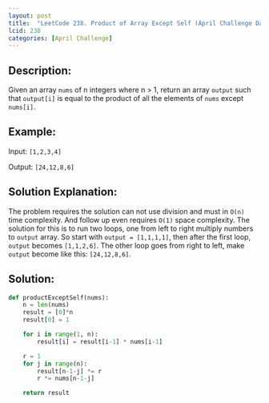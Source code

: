 ```yaml
---
layout: post
title:  "LeetCode 238. Product of Array Except Self (April Challenge Day #15)" 
lcid: 238
categories: [April Challenge]
---
```

## Description:
Given an array `nums` of n integers where n > 1,  return an array `output` such that `output[i]` is equal to the product of all the elements of `nums` except `nums[i]`.

## Example:
Input: `[1,2,3,4]`

Output: `[24,12,8,6]`

## Solution Explanation:
The problem requires the solution can not use division and must in `O(n)` time complexity. And follow up even requires `O(1)` space complexity. The solution for this is to run two loops, one from left to right multiply numbers to `output` array. So start with `output = [1,1,1,1]`, then after the first loop, `output` becomes `[1,1,2,6]`. The other loop goes from right to left, make `output` become like this: `[24,12,8,6]`.

## Solution:

```python
def productExceptSelf(nums):
    n = len(nums)
    result = [0]*n
    result[0] = 1

    for i in range(1, n):
        result[i] = result[i-1] * nums[i-1]

    r = 1
    for j in range(n):
        result[n-1-j] *= r
        r *= nums[n-1-j]

    return result
```

